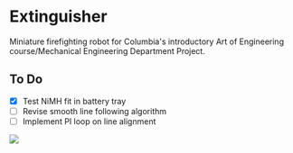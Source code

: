 # Extinguisher
Miniature firefighting robot for Columbia's introductory Art of Engineering course/Mechanical Engineering Department Project.

To Do
---
- [x] Test NiMH fit in battery tray
- [ ] Revise smooth line following algorithm
- [ ] Implement PI loop on line alignment

![](https://i.gyazo.com/6ca9e9e6f85f7efbd7b934d8a1ebb0b6.png)
